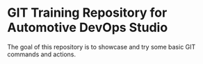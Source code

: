 # GIT Training Repository for Automotive DevOps Studio

The goal of this repository is to showcase and try some basic GIT commands and actions.